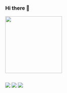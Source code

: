 ### Hi there 👋
<div>
  <a href="https://github.com/cesarbrunoms>
  <img height="180em" src="https://github-readme-stats.vercel.app/api?username=cesarbrunoms&show_icons=true&theme=dracula&include_all_commits=true&count_private=true"/>
  <img height="180em" src="https://github-readme-status.vercel.app/api/top-langs/?username=cesarbrunoms&layout=compact&langs_count=16&theme=dracula"/>
</div>

##

<div>
<a href="https://www.linkedin.com/in/cesarbrunoms"><img src=https://img.shields.io/badge/LinkedIn-0077B5?style=for-the-badge&logo=linkedin&logoColor=white></a>
<a href="https://www.instagram.com/cesarbrunoms"><img src=https://img.shields.io/badge/Instagram-E4405F?style=for-the-badge&logo=instagram&logoColor=white></a>
<a href="mailto:cesarbrunoms@gmail.com"><img src=https://img.shields.io/badge/Gmail-D14836?style=for-the-badge&logo=gmail&logoColor=white></a>

                                                 
</div>                                                  
                                                  
                                                  
                                                  
                                                  
                                                  
                                                  
                                                  
<!--
**cesarbrunoms/cesarbrunoms** is a ✨ _special_ ✨ repository because its `README.md` (this file) appears on your GitHub profile.

Here are some ideas to get you started:

- 🔭 I’m currently working on ...
- 🌱 I’m currently learning ...
- 👯 I’m looking to collaborate on ...
- 🤔 I’m looking for help with ...
- 💬 Ask me about ...
- 📫 How to reach me: ...
- 😄 Pronouns: ...
- ⚡ Fun fact: ...
-->
